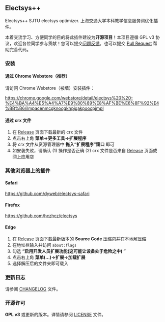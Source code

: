 ## Electsys++


Electsys++ SJTU electsys optimizer.
上海交通大学本科教学信息服务网优化插件。

本着交流学习、方便同学的目的将此插件建设为**开源项目**！本项目遵循 GPL v3 协议，欢迎各位同学参与贡献！您可以提交[问题反馈](https://github.com/laohyx/electsys/issues)，也可以提交 [Pull Request](https://github.com/laohyx/electsys/pulls) 帮助完善代码。


### 安装

#### 通过 Chrome Webstore（推荐）

请访问 Chrome Webstore（被墙）安装插件：

https://chrome.google.com/webstore/detail/electsys%20%20-%E4%BA%A4%E5%A4%A7%E9%80%89%E8%AF%BE%E6%8F%92%E4%BB%B6/ilmpacenmcgknoogkhpigakpoocpjmpl

#### 通过 crx 文件

1. 在 [Release](https://github.com/laohyx/electsys/releases) 页面下载最新的 crx 文件
2. 点击右上角 __菜单->更多工具->扩展程序__
3. 将 crx 文件从资源管理器中 __拖入“扩展程序”窗口__ 即可
4. 如安装失败，请确认 (1) 操作是否正确 (2) crx 文件是否来自 [Release](https://github.com/laohyx/electsys/releases) 页面或网上应用店

### 其他浏览器上的插件

#### Safari
https://github.com/dyweb/electsys-safari

#### Firefox
https://github.com/hczhcz/electsys

#### Edge

1. 在 [Release](https://github.com/laohyx/electsys/releases) 页面下载最新版本的 __Source Code__ 压缩包并在本地解压缩
2. 在地址栏输入并访问 `about:flags`
3. 勾选 __“启用开发人员扩展功能(这可能让设备处于危险之中) ”__
4. 点击右上角 __菜单(...)->扩展->加载扩展__
5. 选择解压后的文件夹即可载入

### 更新日志

请参阅 [CHANGELOG](CHANGELOG) 文件。

### 开源许可

**GPL v3** 或更新的版本。详情请参阅 [LICENSE](LICENSE) 文件。
